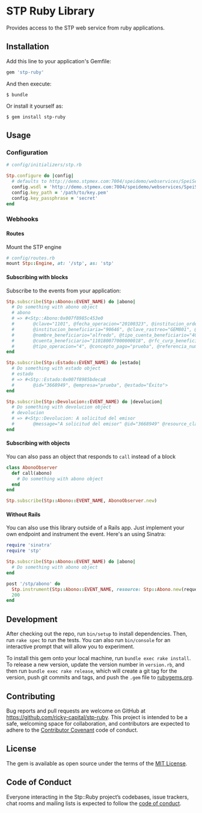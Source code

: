 # STP Ruby Library

Provides access to the STP web service from ruby applications.

## Installation

Add this line to your application's Gemfile:

```ruby
gem 'stp-ruby'
```

And then execute:

    $ bundle

Or install it yourself as:

    $ gem install stp-ruby

## Usage

### Configuration

```ruby
# config/initializers/stp.rb

Stp.configure do |config|
  # defaults to http://demo.stpmex.com:7004/speidemo/webservices/SpeiServices?WSDL
  config.wsdl = 'http://demo.stpmex.com:7004/speidemo/webservices/SpeiServices?WSDL'
  config.key_path = '/path/to/key.pem'
  config.key_passphrase = 'secret'
end
```

### Webhooks

#### Routes

Mount the STP engine

```ruby
# config/routes.rb
mount Stp::Engine, at: '/stp', as: 'stp'
```

#### Subscribing with blocks

Subscribe to the events from your application:

```ruby
Stp.subscribe(Stp::Abono::EVENT_NAME) do |abono|
  # Do something with abono object
  # abono
  # => #<Stp::Abono:0x007f8985c453e0
  #       @clave="1101", @fecha_operacion="20100323", @institucion_ordenante="846",
  #       @institucion_beneficiaria="90646", @clave_rastreo="GEM801", @monto=200.0,
  #       @nombre_beneficiario="alfredo", @tipo_cuenta_beneficiario="40",
  #       @cuenta_beneficiario="110180077000000018", @rfc_curp_beneficiario="RFCBEN", @tipo_pago="7",
  #       @tipo_operacion="4", @concepto_pago="prueba", @referencia_numerica="2", @empresa="STP">
end
```

```ruby
Stp.subscribe(Stp::Estado::EVENT_NAME) do |estado|
  # Do something with estado object
  # estado
  # => #<Stp::Estado:0x007f8985bdeca8
  #       @id="3668949", @empresa="prueba", @estado="Éxito">
end
```

```ruby
Stp.subscribe(Stp::Devolucion::EVENT_NAME) do |devolucion|
  # Do something with devolucion object
  # devolucion
  # => #<Stp::Devolucion: A solicitud del emisor
  #       @message="A solicitud del emisor" @id="3668949" @resource_class=Stp::Estado>
end
```

#### Subscribing with objects

You can also pass an object that responds to `call` instead of a block

```ruby
class AbonoObserver
  def call(abono)
    # Do something with abono object
  end
end

Stp.subscribe(Stp::Abono::EVENT_NAME, AbonoObserver.new)
```

#### Without Rails

You can also use this library outside of a Rails app. Just implement your own endpoint and instrument the event. Here's an using Sinatra:

```ruby
require 'sinatra'
require 'stp'

Stp.subscribe(Stp::Abono::EVENT_NAME) do |abono|
  # Do something with abono object
end

post '/stp/abono' do
  Stp.instrument(Stp::Abono::EVENT_NAME, resource: Stp::Abono.new(request.body.read))
  200
end
```

## Development

After checking out the repo, run `bin/setup` to install dependencies. Then, run `rake spec` to run the tests. You can also run `bin/console` for an interactive prompt that will allow you to experiment.

To install this gem onto your local machine, run `bundle exec rake install`. To release a new version, update the version number in `version.rb`, and then run `bundle exec rake release`, which will create a git tag for the version, push git commits and tags, and push the `.gem` file to [rubygems.org](https://rubygems.org).

## Contributing

Bug reports and pull requests are welcome on GitHub at https://github.com/ricky-capital/stp-ruby. This project is intended to be a safe, welcoming space for collaboration, and contributors are expected to adhere to the [Contributor Covenant](http://contributor-covenant.org) code of conduct.

## License

The gem is available as open source under the terms of the [MIT License](http://opensource.org/licenses/MIT).

## Code of Conduct

Everyone interacting in the Stp::Ruby project’s codebases, issue trackers, chat rooms and mailing lists is expected to follow the [code of conduct](https://github.com/[USERNAME]/stp-ruby/blob/master/CODE_OF_CONDUCT.md).
